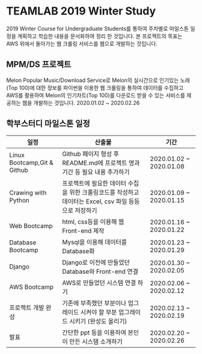 TEAMLAB 2019 Winter Study
=========================

2019 Winter Course for Undergraduate Students를 통하여 주차별로 마일스톤 일정을 계획하고 학습한 내용을 문서화하여 정리 한 것입니다.
본 프로젝트의 목표는 AWS 위에서 돌아가는 웹 크롤링 서비스를 웹으로 개발하는 것입니다.

MPM/DS 프로젝트
-------------------
Melon Popular Music/Download Service로 Melon의 실시간으로 인기있는 노래(Top 100)에 대한 정보를 파이썬을 이용한 웹 크롤링을 통하여 데이터를 수집하고 AWS를 활용하여 Melon의 인기차트(Top 100)를 다운로드 받을 수 있는 서비스를 제공하는 웹을 개발하는 것입니다. 2020.01.02 ~ 2020.02.26

학부스터디 마일스톤 일정
-------------------
일정|산출물|기간
----|----|----
Linux Bootcamp,Git & Github|Github 페이지 형성 후 README.md에 프로젝트 명과 기간 등 필요 내용 추가하기|2020.01.02 ~ 2020.01.08
Crawing with Python|프로젝트에 필요한 데이터 수집을 위한 크롤링코드를 작성하고 데이터는 Excel, csv 파일 등등으로 저장하기|2020.01.09 ~ 2020.01.15
Web Bootcamp|html, css등을 이용해 웹 Front-end 제작|2020.01.16 ~ 2020.01.22
Database Bootcamp|Mysql을 이용해 데이터를 Database화|2020.01.23 ~ 2020.01.29
Django|Django로 이전에 만들었던 Database와 Front-end 연결|2020.01.30 ~ 2020.02.05
AWS Bootcamp|AWS로 만들었던 시스템 연결 하기|2020.02.06 ~ 2020.02.12
프로젝트 개발 완성|기존에 부족했던 부분이나 업그레이드 시켜야 할 부분 업그레이드 시키기 (완성도 올리기)|2020.02.13 ~ 2020.02.19
발표|간단한 ppt 등을 이용하여 본인이 만든 시스템 소개하기|2020.02.20 ~ 2020.02.26

